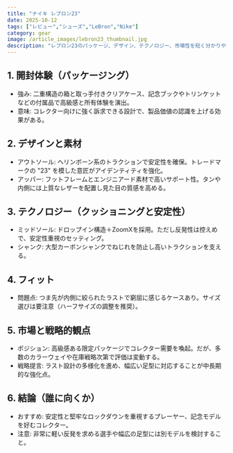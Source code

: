 ```yaml
---
title: "ナイキ レブロン23"
date: 2025-10-12
tags: ["レビュー","シューズ","LeBron","Nike"]
category: gear
image: /article_images/lebron23_thumbnail.jpg
description: "レブロン23のパッケージ、デザイン、テクノロジー、市場性を短く分かりやすくまとめたレポート。"
---
```


## 1. 開封体験（パッケージング）

- 強み: 二重構造の箱と取っ手付きクリアケース、記念ブックやトリンケットなどの付属品で高級感と所有体験を演出。
- 意味: コレクター向けに強く訴求できる設計で、製品価値の認識を上げる効果がある。

## 2. デザインと素材

- アウトソール: ヘリンボーン系のトラクションで安定性を確保。トレードマークの "23" を模した意匠がアイデンティティを強化。
- アッパー: フットフレームとエンジニアード素材で高いサポート性。タンや内側には上質なレザーを配置し見た目の質感を高める。

## 3. テクノロジー（クッショニングと安定性）

- ミッドソール: ドロップイン構造＋ZoomXを採用。ただし反発性は控えめで、安定性重視のセッティング。
- シャンク: 大型カーボンシャンクでねじれを防止し高いトラクションを支える。

## 4. フィット

- 問題点: つま先が内側に絞られたラストで窮屈に感じるケースあり。サイズ選びは要注意（ハーフサイズの調整を推奨）。

## 5. 市場と戦略的観点

- ポジション: 高級感ある限定パッケージでコレクター需要を喚起。だが、多数のカラーウェイや在庫戦略次第で評価は変動する。
- 戦略提言: ラスト設計の多様化を進め、幅広い足型に対応することが中長期的な強化点。

## 6. 結論（誰に向くか）

- おすすめ: 安定性と堅牢なロックダウンを重視するプレーヤー、記念モデルを好むコレクター。
- 注意: 非常に軽い反発を求める選手や幅広の足型には別モデルを検討すること。

